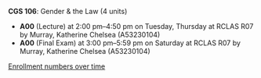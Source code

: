**CGS 106**: Gender & the Law (4 units)

- **A00** (Lecture) at 2:00 pm–4:50 pm on Tuesday, Thursday at RCLAS R07 by Murray, Katherine Chelsea (A53230104)
- **A00** (Final Exam) at 3:00 pm–5:59 pm on Saturday at RCLAS R07 by Murray, Katherine Chelsea (A53230104)

[Enrollment numbers over time](./CGS106.tsv)
